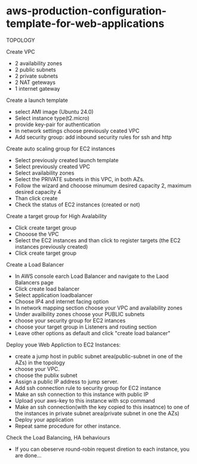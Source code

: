 # aws-production-configuration-template-for-web-applications

TOPOLOGY 


Create VPC 

- 2 availability zones
- 2 public subnets
- 2 private subnets
- 2 NAT geteways
- 1 internet gateway 

Create a launch template
- select AMI image (Ubuntu 24.0)
- Select instance type(t2.micro)
- provide key-pair for authentication	
- In network settings choose previously ceated VPC 
- Add security group: add inbound security rules for ssh and http

Create auto scaling group for EC2 instances
- Select previously created launch template
- Select previously created VPC
- Select availability zones 
- Select the PRIVATE subnets in this VPC, in both AZs.
- Follow the wizard and chooose minumum desired capacity 2, maximum desired capacity 4
- Than click create
- Check the status of EC2 instances (created or not)


Create a target group for High Avalability 

- Click create target group 
- Chooose the VPC
- Select the EC2 instances and than click to register targets (the EC2 instances previously created)
- Click create target group 
  

Create a Load Balancer

- In AWS console earch Load Balancer and navigate to the Laod Balancers page
- Click create load balancer 
- Select application loadbalancer
- Choose IP4 and internet facing option 
- In network mapping section choose your VPC and availability zones
- Under availbility zones choose your PUBLIC subnets
- choose your security group for EC2 intances
- choose your target group in Listeners and routing section 
- Leave other options as default and click "create load balancer"
 
Deploy youe Web Appliction to EC2 Instances: 

- create a jump host in public subnet area(public-subnet in one of the AZs) in the topology
- choose your VPC.
- choose the publix subnet
- Assign a public IP address to jump server.
- Add ssh connection rule to security group for EC2 instance
- Make an ssh connection to this instance with public IP 
- Upload your aws-key to this instance with scp command
- Make an ssh connection(with the key copied to this insatnce) to one of the instances in private subnet area(private subnet in one the AZs)   
- Deploy your application 
- Repeat same procedure for other instance.


Check the Load Balancing, HA behaviours

- If you can obeserve round-robin request diretion to each instance, you are done... 
